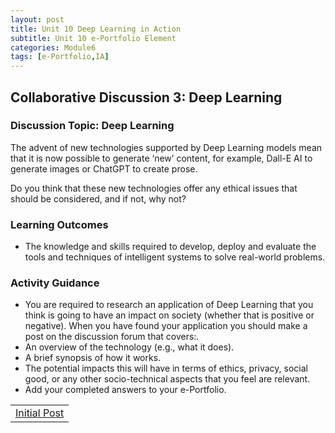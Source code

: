 ```yaml
---
layout: post
title: Unit 10 Deep Learning in Action
subtitle: Unit 10 e-Portfolio Element
categories: Module6
tags: [e-Portfolio,IA]
---
```

<html lang="en">

<body>

<h2>Collaborative Discussion 3: Deep Learning </h2>

<h3>Discussion Topic: Deep Learning</h3>
  
<p>The advent of new technologies supported by Deep Learning models mean that it is now possible to generate ‘new’ content, for example, Dall-E AI to generate images or ChatGPT to create prose.

Do you think that these new technologies offer any ethical issues that should be considered, and if not, why not?</p>

<h3>Learning Outcomes </h3>
<ul>
  <li> The knowledge and skills required to develop, deploy and evaluate the tools and techniques of intelligent systems to solve real-world problems.</li>
</ul>


<h3>Activity Guidance </h3>
<ul>
 <li> You are required to research an application of Deep Learning that you think is going to have an impact on society (whether that is positive or negative). When you have found your application you should make a post on the discussion forum that covers:.</li>
  <li>  An overview of the technology (e.g., what it does).</li>
 <li> A brief synopsis of how it works.</li>
 <li> The potential impacts this will have in terms of ethics, privacy, social good, or any other socio-technical aspects that you feel are relevant.</li>
 <li> Add your completed answers to your e-Portfolio.</li>

</ul>
<table>
    <tr>
      <td> <a href="../../../../artefacts/IA-Unit10-DeepLearningAction.pdf" target="_blank" class="button large">Initial Post</a></td> 
    </tr>
</table>








